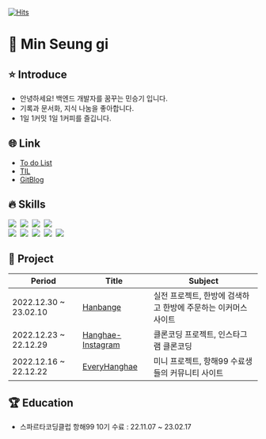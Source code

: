 <!-- <img align='rignt' src="http://mazassumnida.wtf/api/v2/generate_badge?boj=seungit">
 -->
[![Hits](https://hits.seeyoufarm.com/api/count/incr/badge.svg?url=https%3A%2F%2Fgithub.com%2FseunGit&count_bg=%233D4247&title_bg=%23A6A4A4&icon=&icon_color=%23FFFFFF&title=hits&edge_flat=false)](https://hits.seeyoufarm.com)
<h1> 🌱 Min Seung gi </h1>

## ⭐️ Introduce
- 안녕하세요! 백엔드 개발자를 꿈꾸는 민승기 입니다.
- 기록과 문서화, 지식 나눔을 좋아합니다.
- 1일 1커밋 1일 1커피를 즐깁니다.

## 🌐 **Link**
- [To do List](https://github.com/users/seunGit/projects/1)
- [TIL](https://github.com/seunGit/TIL-TodayILearned)
- [GitBlog](https://seungit.github.io/) 

  
## 🔥 **Skills**
<p align="left">
  <img src="https://img.shields.io/badge/html5-E34F26?style=for-the-badge&logo=html5&logoColor=white">&nbsp
  <img src="https://img.shields.io/badge/css-1572B6?style=for-the-badge&logo=css3&logoColor=white">&nbsp
  <img src="https://img.shields.io/badge/java-007396?style=for-the-badge&logo=java&logoColor=white">&nbsp
  <img src="https://img.shields.io/badge/spring-6DB33F?style=for-the-badge&logo=spring&logoColor=white">&nbsp
  <br>
  <img src="https://img.shields.io/badge/mysql-4479A1?style=for-the-badge&logo=mysql&logoColor=white">&nbsp
  <img src="https://img.shields.io/badge/gradle-02303A?style=for-the-badge&logo=gradle&logoColor=white">&nbsp
  <img src="https://img.shields.io/badge/aws-232F3E?style=for-the-badge&logo=amazonaws&logoColor=white">&nbsp
  <img src="https://img.shields.io/badge/github-181717?style=for-the-badge&logo=github&logoColor=white">&nbsp
  <img src="https://img.shields.io/badge/git-F05032?style=for-the-badge&logo=git&logoColor=white">&nbsp

<br>
  
## 🌈 **Project**
Period|Title|Subject
--|---|---
2022.12.30 ~ 23.02.10|[Hanbange](https://github.com/Challenge-Hanbang-E)|실전 프로젝트, 한방에 검색하고 한방에 주문하는 이커머스 사이트
2022.12.23 ~ 22.12.29|[Hanghae-Instagram](https://github.com/seunGit/Hanghae-Instagram)|클론코딩 프로젝트, 인스타그램 클론코딩
2022.12.16 ~ 22.12.22|[EveryHanghae](https://github.com/seunGit/Everyhanghae)|미니 프로젝트, 항해99 수료생들의 커뮤니티 사이트

## 🏆 Education
- 스파르타코딩클럽 항해99 10기 수료 : 22.11.07 ~ 23.02.17


<!--
![HTML5](https://img.shields.io/badge/HTML5-E34F26.svg?&style=for-the-badge&logo=HTML5&logoColor=white)
![Java](https://img.shields.io/badge/Java-007396.svg?&style=for-the-badge&logo=Java&logoColor=white)
![CSS3](https://img.shields.io/badge/CSS3-1572B6.svg?&style=for-the-badge&logo=CSS3&logoColor=white)


[![Tech Blog Badge](http://img.shields.io/badge/-Tech%20blog-black?style=flat-square&logo=github&link=https://seungit.tistory.com/)](https://seungit.tistory.com/)
[![Gmail Badge](https://img.shields.io/badge/Gmail-d14836?style=flat-square&logo=Gmail&logoColor=white&link=mailto:minsg3669@gmail.com)](mailto:minsg3669@gmail.com)
[![Naver Badge](https://img.shields.io/badge/Naver-03C75A?style=flat-square&logo=Naver&logoColor=white&link=mailto:msg3669@naver.com)](mailto:msg3669@naver.com) -->

<!--
**seunGit/seunGit** is a ✨ _special_ ✨ repository because its `README.md` (this file) appears on your GitHub profile.

Here are some ideas to get you started:

- 🔭 I’m currently working on ...
- 🌱 I’m currently learning ...
- 👯 I’m looking to collaborate on ...
- 🤔 I’m looking for help with ...
- 💬 Ask me about ...
- 📫 How to reach me: ...
- 😄 Pronouns: ...
- ⚡ Fun fact: ...
-->
